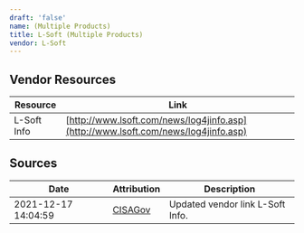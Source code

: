```yaml
---
draft: 'false'
name: (Multiple Products)
title: L-Soft (Multiple Products)
vendor: L-Soft
---
```


## Vendor Resources
| Resource | Link |
| --- | --- |
| L-Soft Info | [http://www.lsoft.com/news/log4jinfo.asp](http://www.lsoft.com/news/log4jinfo.asp) |



## Sources
| Date | Attribution | Description |
| --- | --- | --- |
| 2021-12-17 14:04:59 | [CISAGov](https://raw.githubusercontent.com/cisagov/log4j-affected-db/develop/README.md) | Updated vendor link L-Soft Info.  |
